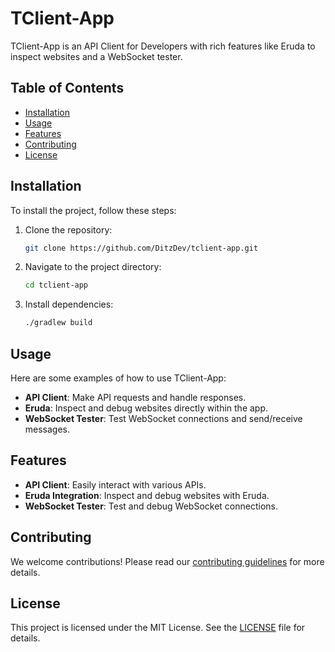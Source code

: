 # TClient-App

TClient-App is an API Client for Developers with rich features like Eruda to inspect websites and a WebSocket tester.

## Table of Contents
- [Installation](#installation)
- [Usage](#usage)
- [Features](#features)
- [Contributing](#contributing)
- [License](#license)

## Installation

To install the project, follow these steps:

1. Clone the repository:
   ```sh
   git clone https://github.com/DitzDev/tclient-app.git
   ```
2. Navigate to the project directory:
   ```sh
   cd tclient-app
   ```
3. Install dependencies:
   ```sh
   ./gradlew build
   ```

## Usage

Here are some examples of how to use TClient-App:

- **API Client**: Make API requests and handle responses.
- **Eruda**: Inspect and debug websites directly within the app.
- **WebSocket Tester**: Test WebSocket connections and send/receive messages.

## Features

- **API Client**: Easily interact with various APIs.
- **Eruda Integration**: Inspect and debug websites with Eruda.
- **WebSocket Tester**: Test and debug WebSocket connections.

## Contributing

We welcome contributions! Please read our [contributing guidelines](CONTRIBUTING.md) for more details.

## License

This project is licensed under the MIT License. See the [LICENSE](LICENSE) file for details.
